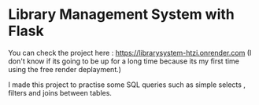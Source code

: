 # Library Management System with Flask

You can check the project here : https://librarysystem-htzi.onrender.com (I don't know if its going to be up for a long time because its my first time using the free render deplayment.)

I made this project to practise some SQL queries such as simple selects , filters and joins between tables.
